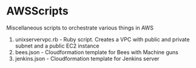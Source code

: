 AWSScripts
==========

Miscellaneous scripts to orchestrate various things in AWS

1. unixservervpc.rb - Ruby script. Creates a VPC with public and private subnet and a public EC2 instance
2. bees.json - Cloudformation template for Bees with Machine guns
3. jenkins.json - Cloudformation template for Jenkins server
